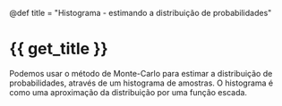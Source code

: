 @def title = "Histograma - estimando a distribuição de probabilidades"

# {{ get_title }}

Podemos usar o método de Monte-Carlo para estimar a distribuição de probabilidades, através de um histograma de amostras. O histograma é como uma aproximação da distribuição por uma função escada.
